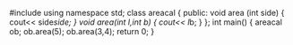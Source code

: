 #include <iostream> 
using namespace std;
 class areacal
 {
     public:
     void area (int side)
     {
         cout<< side*side;
     }
     void area(int l,int b)
     {
        cout<< l*b;
     }
 };
 int main()
 {
 areacal ob;
 ob.area(5);
 ob.area(3,4);
 return 0;
 }
